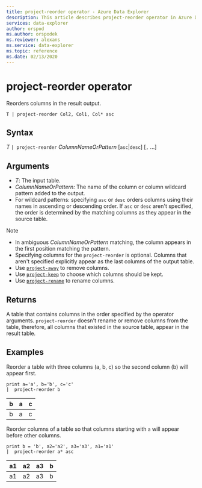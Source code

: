 ```yaml
---
title: project-reorder operator - Azure Data Explorer
description: This article describes project-reorder operator in Azure Data Explorer.
services: data-explorer
author: orspod
ms.author: orspodek
ms.reviewer: alexans
ms.service: data-explorer
ms.topic: reference
ms.date: 02/13/2020
---
```

# project-reorder operator

Reorders columns in the result output.

```kusto
T | project-reorder Col2, Col1, Col* asc
```

## Syntax

*T* `| project-reorder` *ColumnNameOrPattern* [`asc`|`desc`] [`,` ...]

## Arguments

* *T*: The input table.
* *ColumnNameOrPattern:* The name of the column or column wildcard pattern added to the output.
* For wildcard patterns: specifying `asc` or `desc` orders columns using their names in ascending or descending order. If `asc` or `desc` aren't specified, the order is determined by the matching columns as they appear in the source table.

> [!NOTE]
> * In ambiguous *ColumnNameOrPattern* matching, the column appears in the first position matching the pattern.
> * Specifying columns for the `project-reorder` is optional. Columns that aren't specified explicitly appear as the last columns of the output table.
> * Use [`project-away`](projectawayoperator.md) to remove columns.
> * Use [`project-keep`](projectkeepoperator.md) to choose which columns should be kept.
> * Use [`project-rename`](projectrenameoperator.md) to rename columns.

## Returns

A table that contains columns in the order specified by the operator arguments. `project-reorder` doesn't rename or remove columns from the table, therefore, all columns that existed in the source table, appear in the result table.

## Examples

Reorder a table with three columns (a, b, c) so the second column (b) will appear first.

<!-- csl: https://help.kusto.windows.net/Samples -->
```kusto
print a='a', b='b', c='c'
|  project-reorder b
```

|b|a|c|
|---|---|---|
|b|a|c|

Reorder columns of a table so that columns starting with `a` will appear before other columns.

<!-- csl: https://help.kusto.windows.net/Samples -->
```kusto
print b = 'b', a2='a2', a3='a3', a1='a1'
|  project-reorder a* asc
```

|a1|a2|a3|b|
|---|---|---|---|
|a1|a2|a3|b|
